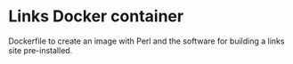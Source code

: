 # Links Docker container

Dockerfile to create an image with Perl and the software for building a
links site pre-installed. 
